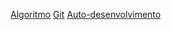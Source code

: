 [Algoritmo](Algoritmo.md)
[Git](_draft/2024-06-30-Git.md)
[Auto-desenvolvimento](maps/Auto-desenvolvimento.md)